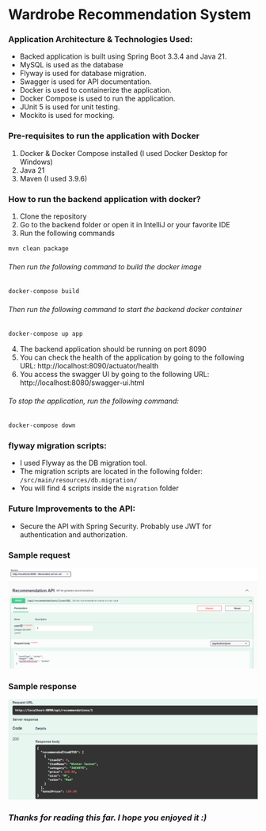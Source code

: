 # Wardrobe Recommendation System

### Application Architecture & Technologies Used:
* Backed application is built using Spring Boot 3.3.4 and Java 21.
* MySQL is used as the database
* Flyway is used for database migration.
* Swagger is used for API documentation.
* Docker is used to containerize the application.
* Docker Compose is used to run the application.
* JUnit 5 is used for unit testing.
* Mockito is used for mocking.

### Pre-requisites to run the application with Docker
1. Docker & Docker Compose installed (I used Docker Desktop for Windows)
2. Java 21
3. Maven (I used 3.9.6)
### How to run the backend application with docker?
1. Clone the repository
2. Go to the backend folder or open it in IntelliJ or your favorite IDE
3. Run the following commands

```bash
mvn clean package
```
###### Then run the following command to build the docker image
```bash
docker-compose build
```
###### Then run the following command to start the backend  docker container
```bash
docker-compose up app
```
4. The backend application should be running on port 8090
5. You can check the health of the application by going to the following URL: http://localhost:8090/actuator/health
6. You access the swagger UI by going to the following URL: http://localhost:8080/swagger-ui.html

###### To stop the application, run the following command:
```bash
docker-compose down
```

### flyway migration scripts:
* I used Flyway as the DB migration tool.
* The migration scripts are located in the following folder: `/src/main/resources/db.migration/`
* You will find 4 scripts inside the `migration` folder

### Future Improvements to the API:
* Secure the API with Spring Security. Probably use JWT for authentication and authorization.

### Sample request

![sample-request.png](sample-request.png)

### Sample response
![sample-response.png](sample-response.png)

### _Thanks for reading this far. I hope you enjoyed it :)_
